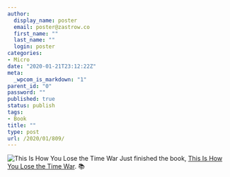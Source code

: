 ```yaml
---
author:
  display_name: poster
  email: poster@zastrow.co
  first_name: ""
  last_name: ""
  login: poster
categories:
- Micro
date: "2020-01-21T23:12:22Z"
meta:
  _wpcom_is_markdown: "1"
parent_id: "0"
password: ""
published: true
status: publish
tags:
- Book
title: ""
type: post
url: /2020/01/809/
---
```

<p><img src="{{ site.baseurl }}/assets/2020/01/36516585._SX50_.jpg" alt="This Is How You Lose the Time War" /> Just finished the book, <a href="https://www.goodreads.com/review/show/3134962164?utm_medium=api&amp;utm_source=rss">This Is How You Lose the Time War</a>. 📚</p>
